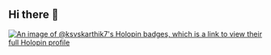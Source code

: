 ## Hi there 👋
<!--![image](https://github.com/user-attachments/assets/413d6242-5e5a-4054-923d-4dcea675530e)-->

[![An image of @ksvskarthik7's Holopin badges, which is a link to view their full Holopin profile](https://holopin.me/ksvskarthik7)](https://holopin.io/@ksvskarthik7)
<!--
**ksvskarthik7/ksvskarthik7** is a ✨ _special_ ✨ repository because its `README.md` (this file) appears on your GitHub profile.

Here are some ideas to get you started:

- 🔭 I’m currently working on ...
- 🌱 I’m currently learning ...
- 👯 I’m looking to collaborate on ...
- 🤔 I’m looking for help with ...
- 💬 Ask me about ...
- 📫 How to reach me: ...
- 😄 Pronouns: ...
- ⚡ Fun fact: ...
-->
